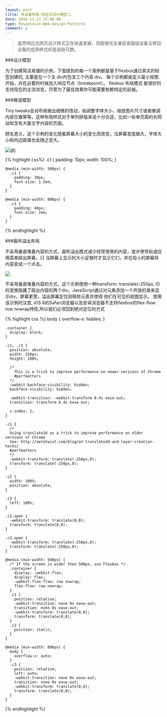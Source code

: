 ```yaml
---
layout: post
title: 多设备布局:响应式设计模型二
date: 2016-11-13 22:00:00
type: Responsive-Web-Design-Patterns
comment: y
---
```



>虽然响应式网页设计样式正在快速发展，但能够完全兼容桌面级设备与移动设备的成熟样式却是屈指可数。



###设计模型

为了创建简洁易懂的示例，下面提到的每一个案例都是基于flexbox通过真实的标签创建的, 主要是在一个主 div内包含三个内容 div。 每个示例都由定义最小视图开始，并在必要的时候加入响应节点（breakpoint）。 flexbox 布局模式 能很好的支持现在的主流浏览，尽管为了最佳效果你可能需要依赖特定的前缀。

###微调模型

Tiny tweaks会对布局做出细微的改动，如调整字体大小，缩放图片尺寸或者微调内容位置等等。这种布局样式对于单列排版来说十分合适，比如一些单页面的长网站和含有大量文字内容的页面。

顾名思义，这个示例的变化随着屏幕大小的变化而改变。当屏幕宽度越大，字体大小和内边距值也会随之变大。

[![gh](http://wf.uisdc.com/cn/layouts/rwd-patterns/imgs/tiny-tweaks.svg)](http://wf.uisdc.com/cn/resources/samples/layouts/rwd-patterns/tiny-tweaks.html)

{% highlight css%}
     .c1 {
      padding: 10px;
      width: 100%;
     }

    @media (min-width: 500px) {
      .c1 {
        padding: 20px;
        font-size: 1.5em;
      }
    }

    @media (min-width: 800px) {
      .c1 {
        padding: 40px;
        font-size: 2em;
      }
    }
    
{% endhighlight %}
 
 
###画布溢出布局

不采用垂直堆叠内容的方式，画布溢出模式减少经常使用的内容，或许使导航或应用菜单超出屏幕，只 当屏幕上显示的大小足够时才显示它们，并在较小的屏幕将内容变成一个点击。

[![](http://wf.uisdc.com/cn/layouts/rwd-patterns/imgs/off-canvas.svg)](http://wf.uisdc.com/cn/resources/samples/layouts/rwd-patterns/off-canvas.html)

不采用垂直堆叠内容的方式，这个示例使用一种transform: translate(-250px, 0)的变换隐藏了超出内容的两个div。JavaScript通过对元素添加一个开放的类来显示div。屏幕更宽，溢出屏幕定位则移除元素并使得 他们在可见的视图显示。
使用该示例时注意, iOS 6的Safari浏览器以及安卓浏览器不支持flexbox的flex-flow: row nowrap特性,所以我们必须回到绝对定位的方式

{% highlight css %}
    body {
      overflow-x: hidden;
    }
    
    .container {
      display: block;
    }

    .c1, .c3 {
      position: absolute;
      width: 250px;
      height: 100%;
    
      /*
        This is a trick to improve performance on newer versions of Chrome
        #perfmatters
      */
      -webkit-backface-visibility: hidden;
      backface-visibility: hidden;

      -webkit-transition: -webkit-transform 0.4s ease-out;
      transition: transform 0.4s ease-out;
    
      z-index: 1;
    }

    .c1 {
      /*
      Using translate3d as a trick to improve performance on older versions of Chrome
      See: http://aerotwist.com/blog/on-translate3d-and-layer-creation-hacks/
      #perfmatters
      */
      -webkit-transform: translate(-250px,0);
      transform: translate(-250px,0);
    }

    .c2 {
      width: 100%;
      position: absolute;
    }
    
    .c3 {
      left: 100%;
    }

    .c1.open {
      -webkit-transform: translate(0,0);
      transform: translate(0,0);
    }

    .c3.open {
      -webkit-transform: translate(-250px,0);
      transform: translate(-250px,0);
    }
    
    @media (min-width: 500px) {
      /* If the screen is wider then 500px, use Flexbox */
      .container {
        display: -webkit-flex;
        display: flex;
        -webkit-flex-flow: row nowrap;
        flex-flow: row nowrap;
      }
      .c1 {
        position: relative;
        -webkit-transition: none 0s ease-out;
        transition: none 0s ease-out;
        -webkit-transform: translate(0,0);
        transform: translate(0,0);
      }
      .c2 {
        position: static;
      }
    }

    @media (min-width: 800px) {
      body {
        overflow-x: auto;
      }
      .c3 {
        position: relative;
        left: auto;
        -webkit-transition: none 0s ease-out;
        transition: none 0s ease-out;
        -webkit-transform: translate(0,0);
        transform: translate(0,0);
      }
    }
    
{% endhighlight %}